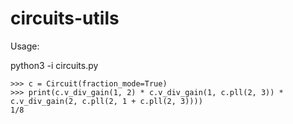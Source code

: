 # circuits-utils

Usage:

python3 -i circuits.py

```
>>> c = Circuit(fraction_mode=True)
>>> print(c.v_div_gain(1, 2) * c.v_div_gain(1, c.pll(2, 3)) * c.v_div_gain(2, c.pll(2, 1 + c.pll(2, 3))))
1/8
```
